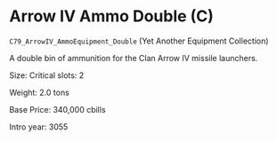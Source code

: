 # Arrow IV Ammo Double (C)

`C79_ArrowIV_AmmoEquipment_Double` (Yet Another Equipment Collection)

A double bin of ammunition for the Clan Arrow IV missile launchers.

Size: Critical slots: 2

Weight: 2.0 tons

Base Price: 340,000 cbills

Intro year: 3055

